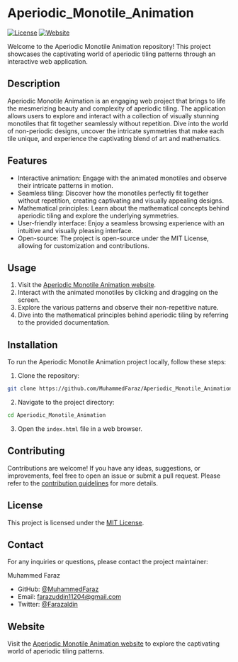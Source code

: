 # Aperiodic_Monotile_Animation

[![License](https://img.shields.io/badge/license-MIT-blue.svg)](https://github.com/MuhammedFaraz/Aperiodic_Monotile_Animation/blob/main/LICENSE)
[![Website](https://img.shields.io/website-up-down-green-red/https/aperiodicmonotile.netlify.app.svg)](https://aperiodicmonotile.netlify.app/)

Welcome to the Aperiodic Monotile Animation repository! This project showcases the captivating world of aperiodic tiling patterns through an interactive web application.

## Description

Aperiodic Monotile Animation is an engaging web project that brings to life the mesmerizing beauty and complexity of aperiodic tiling. The application allows users to explore and interact with a collection of visually stunning monotiles that fit together seamlessly without repetition. Dive into the world of non-periodic designs, uncover the intricate symmetries that make each tile unique, and experience the captivating blend of art and mathematics.

## Features

- Interactive animation: Engage with the animated monotiles and observe their intricate patterns in motion.
- Seamless tiling: Discover how the monotiles perfectly fit together without repetition, creating captivating and visually appealing designs.
- Mathematical principles: Learn about the mathematical concepts behind aperiodic tiling and explore the underlying symmetries.
- User-friendly interface: Enjoy a seamless browsing experience with an intuitive and visually pleasing interface.
- Open-source: The project is open-source under the MIT License, allowing for customization and contributions.

## Usage

1. Visit the [Aperiodic Monotile Animation website](https://aperiodicmonotile.netlify.app/).
2. Interact with the animated monotiles by clicking and dragging on the screen.
3. Explore the various patterns and observe their non-repetitive nature.
4. Dive into the mathematical principles behind aperiodic tiling by referring to the provided documentation.

## Installation

To run the Aperiodic Monotile Animation project locally, follow these steps:

1. Clone the repository:

```bash
git clone https://github.com/MuhammedFaraz/Aperiodic_Monotile_Animation.git
```

2. Navigate to the project directory:

```bash
cd Aperiodic_Monotile_Animation
```

3. Open the `index.html` file in a web browser.

## Contributing

Contributions are welcome! If you have any ideas, suggestions, or improvements, feel free to open an issue or submit a pull request. Please refer to the [contribution guidelines](CONTRIBUTING.md) for more details.

## License

This project is licensed under the [MIT License](LICENSE).

## Contact

For any inquiries or questions, please contact the project maintainer:

Muhammed Faraz
- GitHub: [@MuhammedFaraz](https://github.com/MuhammedFaraz)
- Email: [farazuddin11204@gmail.com](mailto:farazuddin11204@gmail.com)
- Twitter: [@Farazaldin](https://twitter.com/Farazaldin)

## Website

Visit the [Aperiodic Monotile Animation website](https://aperiodicmonotile.netlify.app/) to explore the captivating world of aperiodic tiling patterns.
